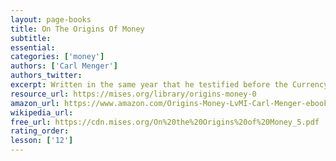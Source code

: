 ```yaml
---
layout: page-books
title: On The Origins Of Money
subtitle: 
essential: 
categories: ['money']
authors: ['Carl Menger']
authors_twitter: 
excerpt: Written in the same year that he testified before the Currency Commission in Austria-Hungary, and published in English in 1892, Carl Menger explains that it is not government edicts that create money but instead the marketplace. Individuals decide what the most marketable good is for use as a medium of exchange. “Man himself is the beginning and the end of every economy,” Menger wrote, and so it is with deciding what is to be traded as money.
resource_url: https://mises.org/library/origins-money-0
amazon_url: https://www.amazon.com/Origins-Money-LvMI-Carl-Menger-ebook/dp/B0056J0CF8/ref=sr_1_3?keywords=on+the+origins+of+money&qid=1582467375&sr=8-3
wikipedia_url: 
free_url: https://cdn.mises.org/On%20the%20Origins%20of%20Money_5.pdf
rating_order: 
lesson: ['12']
---
```

